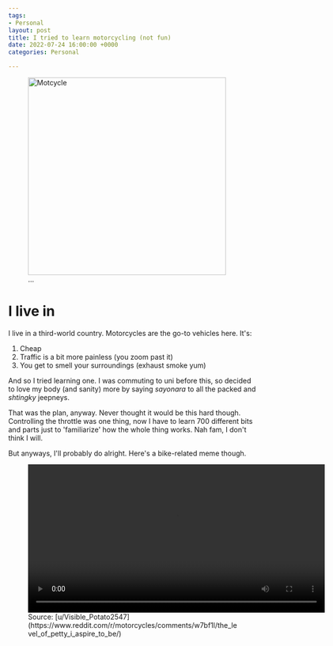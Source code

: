 ```yaml
---
tags:
- Personal
layout: post
title: I tried to learn motorcycling (not fun)
date: 2022-07-24 16:00:00 +0000
categories: Personal

---
```

<figure> <img src="https://cdn.discordapp.com/attachments/993410728088305734/1001121939278024714/aa1d8aa476f29db36e43dbd9cbb98eff.jpg" alt="Motcycle" style="width:400px;"> <figcaption>...</figcaption> </figure>

# I live in

I live in a third-world country. Motorcycles are the go-to vehicles here. It's:

1. Cheap
2. Traffic is a bit more painless (you zoom past it)
3. You get to smell your surroundings (exhaust smoke yum)

And so I tried learning one. I was commuting to uni before this, so decided to love my body (and sanity) more by saying _sayonara_ to all the packed and _shtingky_ jeepneys.

That was the plan, anyway. Never thought it would be this hard though. Controlling the throttle was one thing, now I have to learn 700 different bits and parts just to 'familiarize' how the whole thing works. Nah fam, I don't think I will.

But anyways, I'll probably do alright. Here's a bike-related meme though.

<figure> <video width="600px" controls>
<source src="https://cdn.discordapp.com/attachments/993410728088305734/1001126129924571296/The_level_of_petty_I_aspire_to_be_-_motorcycles.mp4" type="video/mp4">
Your browser does not support the video tag.💀😭😭
</video>
<figcaption>Source: [u/Visible_Potato2547](https://www.reddit.com/r/motorcycles/comments/w7bf1l/the_level_of_petty_i_aspire_to_be/)</figcaption> </figure>